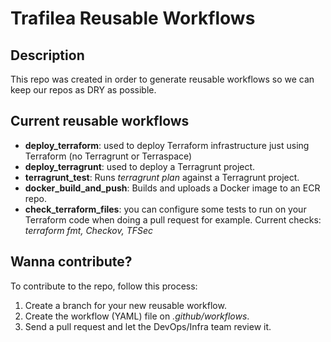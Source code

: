 # Trafilea Reusable Workflows

## Description
This repo was created in order to generate reusable workflows so we can keep our repos as DRY as possible.

## Current reusable workflows
* **deploy_terraform**: used to deploy Terraform infrastructure just using Terraform (no Terragrunt or Terraspace)
* **deploy_terragrunt**: used to deploy a Terragrunt project.
* **terragrunt_test**: Runs _terragrunt plan_ against a Terragrunt project.
* **docker_build_and_push**: Builds and uploads a Docker image to an ECR repo.
*  **check_terraform_files**: you can configure some tests to run on your Terraform code when doing a pull request for example. Current checks: _terraform fmt, Checkov, TFSec_

## Wanna contribute?
To contribute to the repo, follow this process:
1. Create a branch for your new reusable workflow.
2. Create the workflow (YAML) file on _.github/workflows_.
3. Send a pull request and let the DevOps/Infra team review it.

